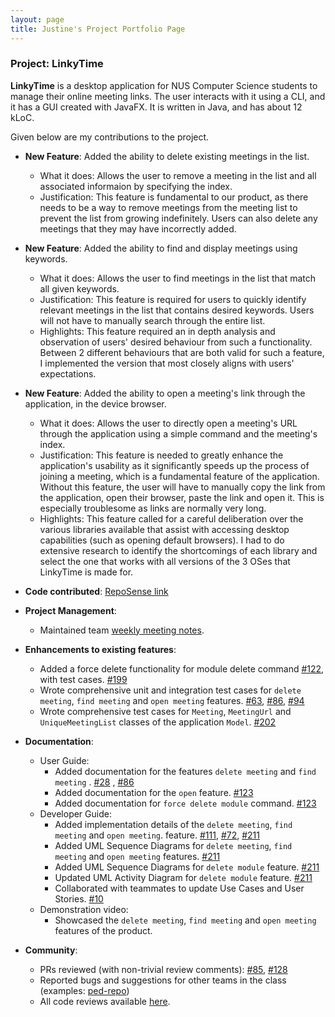 ```yaml
---
layout: page
title: Justine's Project Portfolio Page
---
```


### Project: LinkyTime

**LinkyTime** is a desktop application for NUS Computer Science students to manage their online meeting links. The user interacts with it using a CLI, and it has a GUI created with JavaFX. It is written in Java, and has about 12 kLoC.

Given below are my contributions to the project.

* **New Feature**: Added the ability to delete existing meetings in the list.
    * What it does: Allows the user to remove a meeting in the list and all associated informaion by specifying the
      index.
    * Justification: This feature is fundamental to our product, as there needs to be a way to remove meetings from the
      meeting list to prevent the list from growing indefinitely. Users can also delete any meetings that they may have
      incorrectly added.

* **New Feature**: Added the ability to find and display meetings using keywords.
    * What it does: Allows the user to find meetings in the list that match all given keywords.
    * Justification: This feature is required for users to quickly identify relevant meetings in the list that contains
      desired keywords. Users will not have to manually search through the entire list.
    * Highlights: This feature required an in depth analysis and observation of users' desired behaviour from such a
      functionality. Between 2 different behaviours that are both valid for such a feature, I implemented the version
      that most closely aligns with users' expectations.

* **New Feature**: Added the ability to open a meeting's link through the application, in the device browser.
    * What it does: Allows the user to directly open a meeting's URL through the application using a simple command and
      the meeting's index.
    * Justification: This feature is needed to greatly enhance the application's usability as it
      significantly speeds up the process of joining a meeting, which is a fundamental feature of the application.
      Without this feature, the user will have to manually copy the link from the application, open their browser, paste
      the link and open it. This is especially troublesome as links are normally very long.
    * Highlights: This feature called for a careful deliberation over the various libraries available that assist with
      accessing desktop capabilities (such as opening default browsers). I had to do extensive research to identify the
      shortcomings of each library and select the one that works with all versions of the 3 OSes that LinkyTime is made
      for.

* **Code
  contributed**: [RepoSense link](https://nus-cs2103-ay2122s2.github.io/tp-dashboard/?search=AY2122S2-CS2103T-T13-3%2Ftp&sort=groupTitle&sortWithin=title&timeframe=commit&mergegroup=&groupSelect=groupByRepos&breakdown=true&checkedFileTypes=docs~functional-code~test-code~other&since=2022-02-18&tabOpen=true&tabType=authorship&tabAuthor=justinekoh&tabRepo=AY2122S2-CS2103T-T13-3%2Ftp%5Bmaster%5D&authorshipIsMergeGroup=false&authorshipFileTypes=docs~functional-code~test-code~other&authorshipIsBinaryFileTypeChecked=false)

* **Project Management**:
    * Maintained team [weekly meeting notes](https://docs.google.com/document/d/1blOVPpajNMHmHRSajK4t9cl0r2PwMiO2j7FF4Xy-pO8/edit?usp=sharing).

* **Enhancements to existing features**:
    * Added a force delete functionality for module delete
      command [\#122](https://github.com/AY2122S2-CS2103T-T13-3/tp/pull/122), with test cases. [\#199](https://github.com/AY2122S2-CS2103T-T13-3/tp/pull/199)
    * Wrote comprehensive unit and integration test cases for `delete meeting`, `find meeting` and `open meeting` features. [\#63](https://github.com/AY2122S2-CS2103T-T13-3/tp/pull/63), [\#86](https://github.com/AY2122S2-CS2103T-T13-3/tp/pull/86), [\#94](https://github.com/AY2122S2-CS2103T-T13-3/tp/pull/94)
    * Wrote comprehensive test cases for `Meeting`, `MeetingUrl` and `UniqueMeetingList` classes of the application `Model`. [\#202](https://github.com/AY2122S2-CS2103T-T13-3/tp/pull/202)

* **Documentation**:
    * User Guide:
        * Added documentation for the features `delete meeting` and `find meeting`
          . [\#28](https://github.com/AY2122S2-CS2103T-T13-3/tp/pull/28)
          , [\#86](https://github.com/AY2122S2-CS2103T-T13-3/tp/pull/86)
        * Added documentation for the `open` feature. [\#123](https://github.com/AY2122S2-CS2103T-T13-3/tp/pull/123)
        * Added documentation for `force delete module`
          command. [\#123](https://github.com/AY2122S2-CS2103T-T13-3/tp/pull/123)
    * Developer Guide:
        * Added implementation details of the `delete meeting`, `find meeting` and `open meeting`.
          feature. [\#111](https://github.com/AY2122S2-CS2103T-T13-3/tp/pull/111), [\#72](https://github.com/AY2122S2-CS2103T-T13-3/tp/pull/112), [\#211](https://github.com/AY2122S2-CS2103T-T13-3/tp/pull/211)
        * Added UML Sequence Diagrams for `delete meeting`, `find meeting` and `open meeting` features. [\#211](https://github.com/AY2122S2-CS2103T-T13-3/tp/pull/211)
        * Added UML Sequence Diagrams for `delete module` feature. [\#211](https://github.com/AY2122S2-CS2103T-T13-3/tp/pull/211)
        * Updated UML Activity Diagram for `delete module` feature. [\#211](https://github.com/AY2122S2-CS2103T-T13-3/tp/pull/211)
        * Collaborated with teammates to update Use Cases and User Stories. [\#10](https://github.com/AY2122S2-CS2103T-T13-3/tp/pull/10)
    * Demonstration video:
        * Showcased the `delete meeting`, `find meeting` and `open meeting` features of the product.

* **Community**:
    * PRs reviewed (with non-trivial review comments): [\#85](https://github.com/AY2122S2-CS2103T-T13-3/tp/pull/85), [\#128](https://github.com/AY2122S2-CS2103T-T13-3/tp/pull/128)
    * Reported bugs and suggestions for other teams in the class (examples: [ped-repo](https://github.com/justinekoh/ped/issues))
    * All code reviews available [here](https://github.com/AY2122S2-CS2103T-T13-3/tp/pulls?q=is%3Apr+reviewed-by%3Ajustinekoh).
